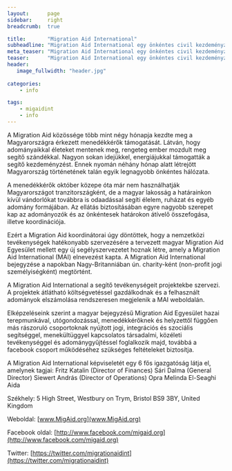 ```yaml
---
layout:      page
sidebar:     right
breadcrumb:  true

title:       "Migration Aid International"
subheadline: "Migration Aid International egy önkéntes civil kezdeményzés, mely életmentő segítséget nyújt a menedékkérőknek."
meta_teaser: "Migration Aid International egy önkéntes civil kezdeményzés, mely életmentő segítséget nyújt a menedékkérőknek."
teaser:      "Migration Aid International egy önkéntes civil kezdeményzés, mely életmentő segítséget nyújt a menedékkérőknek."
header:
   image_fullwidth: "header.jpg"
   
categories:
    - info

tags:
    - migaidint
    - info
---
```

A Migration Aid közössége több mint négy hónapja kezdte meg a Magyarországra érkezett menedékkérők támogatását. Látván, hogy adományaikkal életeket mentenek meg, rengeteg ember mozdult meg segítő szándékkal. Nagyon sokan idejükkel, energiájukkal támogatták a segítő kezdeményzést. Ennek nyomán néhány hónap alatt létrejött Magyarország történetének talán egyik legnagyobb önkéntes hálózata.

A menedékkérők október közepe óta már nem használhatják Magyarországot tranzitországként, de a magyar lakosság a határainkon kívül vándorlókat továbbra is odaadással segíti élelem, ruházat és egyéb adomány formájában. Az ellátás biztosításában egyre nagyobb szerepet kap az adományozók és az önkéntesek határokon átívelő összefogása, illetve koordinációja.

Ezért a Migration Aid koordinátorai úgy döntöttek, hogy a nemzetközi tevékenységek hatékonyabb szervezésére a tervezett magyar Migration Aid Egyesület mellett egy új segélyszervezetet hoznak létre, amely a Migration Aid International (MAI) elnevezést kapta. A Migration Aid International bejegyzése a napokban Nagy-Britanniában ún. charity-ként (non-profit jogi személyiségként) megtörtént.

A Migration Aid International a segítő tevékenységeit projektekbe szervezi. A projektek átlátható költségvetéssel gazdálkodnak és a felhasznált adományok elszámolása rendszeresen megjelenik a MAI weboldalán.

Elképzeléseink szerint a magyar bejegyzésű Migration Aid Egyesület hazai terepmunkával, utógondozással, menedékkérőknek és helyzettől függően más rászoruló csoportoknak nyújtott jogi, integrációs és szociális segítséggel, menekültüggyel kapcsolatos társadalmi, közéleti tevékenységgel és adománygyűjtéssel foglalkozik majd, továbbá a facebook csoport működéséhez szükséges feltételeket biztosítja.

A Migration Aid International képviseletét egy 6 fős igazgatóság látja el, amelynek tagjai:
Fritz Katalin (Director of Finances)
Sári Dalma (General Director)
Siewert András (Director of Operations)
Opra Melinda
El-Seaghi Aida

Székhely: 5 High Street, Westbury on Trym, Bristol BS9 3BY, United Kingdom

Weboldal: [www.MigAid.org](www.MigAid.org)

Facebook oldal: [http://www.facebook.com/migaid.org](http://www.facebook.com/migaid.org)

Twitter: [https://twitter.com/migrationaidint](https://twitter.com/migrationaidint)
